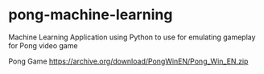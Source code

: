 # pong-machine-learning
Machine Learning Application using Python to use for emulating gameplay for Pong video game

Pong Game https://archive.org/download/PongWinEN/Pong_Win_EN.zip
